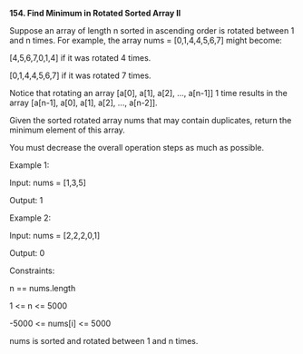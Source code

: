 <b>154. Find Minimum in Rotated Sorted Array II</b>

Suppose an array of length n sorted in ascending order is rotated between 1 and n times. For example, the array nums = [0,1,4,4,5,6,7] might become:

[4,5,6,7,0,1,4] if it was rotated 4 times.

[0,1,4,4,5,6,7] if it was rotated 7 times.

Notice that rotating an array [a[0], a[1], a[2], ..., a[n-1]] 1 time results in the array [a[n-1], a[0], a[1], a[2], ..., a[n-2]].

Given the sorted rotated array nums that may contain duplicates, return the minimum element of this array.

You must decrease the overall operation steps as much as possible.

Example 1:

Input: nums = [1,3,5]

Output: 1

Example 2:

Input: nums = [2,2,2,0,1]

Output: 0 

Constraints:

n == nums.length

1 <= n <= 5000

-5000 <= nums[i] <= 5000

nums is sorted and rotated between 1 and n times.
